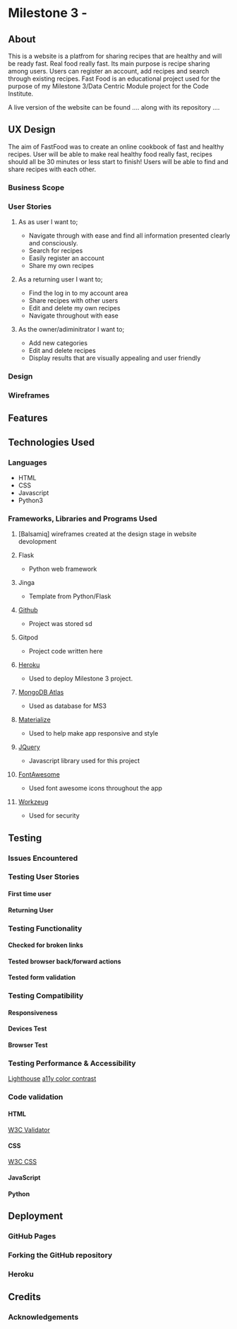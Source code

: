 # Milestone 3 - 

## About

This is a website is a platfrom for sharing recipes that are healthy and will be ready fast. Real food really fast. Its main purpose is recipe sharing among users. Users can register an account, add recipes and search through existing recipes. Fast Food is an educational project used for the purpose of my Milestone 3/Data Centric Module project for the Code Institute.

A live version of the website can be found .... along with its repository ....

## UX Design 

The aim of FastFood was to create an online cookbook of fast and healthy recipes. User will be able to make real healthy food really fast, recipes should all be 30 minutes or less start to finish! Users will be able to find and share recipes with each other. 

### Business Scope


### User Stories

1. As as user I want to;
    * Navigate through with ease and find all information presented clearly and consciously.
    * Search for recipes 
    * Easily register an account
    * Share my own recipes

2. As a returning user I want to;
    * Find the log in to my account area
    * Share recipes with other users
    * Edit and delete my own recipes
    * Navigate throughout with ease

3. As the owner/adiminitrator I want to;
    * Add new categories
    * Edit and delete recipes
    * Display results that are visually appealing and user friendly

### Design

### Wireframes

## Features

## Technologies Used
### Languages
* HTML
* CSS
* Javascript
* Python3

### Frameworks, Libraries and Programs Used
1. [Balsamiq] wireframes created at the design stage in website devolopment

2. Flask 
    * Python web framework
    
3. Jinga
    * Template from Python/Flask

4. [Github](https://github.com)
    * Project was stored sd

5. Gitpod
    * Project code written here

6. [Heroku](https://www.heroku.com)
    * Used to deploy Milestone 3 project.

7. [MongoDB Atlas](https://account.mongodb.com/account/login)
    * Used as database for MS3

8. [Materialize](https://materializecss.com/)
    * Used to help make app responsive and style

9. [JQuery](https://jquery.com/download/)
    * Javascript library used for this project

10. [FontAwesome](https://fontawesome.com/)
    * Used font awesome icons throughout the app

11. [Workzeug](https://werkzeug.palletsprojects.com/en/2.0.x/)
    * Used for security

## Testing
### Issues Encountered

### Testing User Stories

#### First time user
#### Returning User

### Testing Functionality

#### Checked for broken links
#### Tested browser back/forward actions
#### Tested form validation

### Testing Compatibility

#### Responsiveness
#### Devices Test
#### Browser Test

### Testing Performance & Accessibility
[Lighthouse](https://developers.google.com/web/tools/lighthouse)
[a11y color contrast](https://color.a11y.com/Contrast/)

### Code validation
#### HTML
[W3C Validator](https://validator.w3.org/)
#### CSS
[W3C CSS](https://validator.w3.org/)
#### JavaScript
#### Python

## Deployment
### GitHub Pages
### Forking the GitHub repository
### Heroku

## Credits

### Acknowledgements